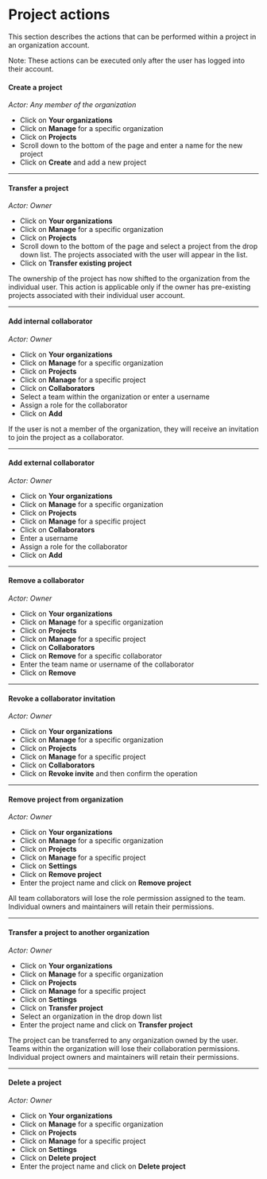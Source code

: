 # Project actions

This section describes the actions that can be performed within a project in an organization account. 

Note: These actions can be executed only after the user has logged into their account.

#### Create a project
*Actor: Any member of the organization*

* Click on **Your organizations**
* Click on **Manage** for a specific organization
* Click on **Projects**
* Scroll down to the bottom of the page and enter a name for the new project
* Click on **Create** and add a new project

---

#### Transfer a project
*Actor: Owner*

* Click on **Your organizations**
* Click on **Manage** for a specific organization
* Click on **Projects**
* Scroll down to the bottom of the page and select a project from the drop down list. The projects associated with the user will appear in the list. 
* Click on **Transfer existing project**

The ownership of the project has now shifted to the organization from the individual user. This action is applicable only if the owner has pre-existing projects associated with their individual user account.

---

#### Add internal collaborator
*Actor: Owner*

* Click on **Your organizations**
* Click on **Manage** for a specific organization
* Click on **Projects**
* Click on **Manage** for a specific project
* Click on **Collaborators**
* Select a team within the organization or enter a username
* Assign a role for the collaborator
* Click on **Add**

If the user is not a member of the organization, they will receive an invitation to join the project as a collaborator. 

---

#### Add external collaborator
*Actor: Owner*

* Click on **Your organizations**
* Click on **Manage** for a specific organization
* Click on **Projects**
* Click on **Manage** for a specific project
* Click on **Collaborators**
* Enter a username
* Assign a role for the collaborator
* Click on **Add**

---

#### Remove a collaborator
*Actor: Owner*

* Click on **Your organizations**
* Click on **Manage** for a specific organization
* Click on **Projects**
* Click on **Manage** for a specific project
* Click on **Collaborators**
* Click on **Remove** for a specific collaborator
* Enter the team name or username of the collaborator
* Click on **Remove**

---

#### Revoke a collaborator invitation
*Actor: Owner*

* Click on **Your organizations**
* Click on **Manage** for a specific organization
* Click on **Projects**
* Click on **Manage** for a specific project
* Click on **Collaborators**
* Click on **Revoke invite** and then confirm the operation

---

#### Remove project from organization
*Actor: Owner*

* Click on **Your organizations**
* Click on **Manage** for a specific organization
* Click on **Projects**
* Click on **Manage** for a specific project
* Click on **Settings**
* Click on **Remove project** 
* Enter the project name and click on **Remove project**

All team collaborators will lose the role permission assigned to the team. Individual owners and maintainers will retain their permissions.

---

#### Transfer a project to another organization
*Actor: Owner*

* Click on **Your organizations**
* Click on **Manage** for a specific organization
* Click on **Projects**
* Click on **Manage** for a specific project
* Click on **Settings**
* Click on **Transfer project**
* Select an organization in the drop down list
* Enter the project name and click on **Transfer project**

The project can be transferred to any organization owned by the user. Teams within the organization will lose their collaboration permissions. Individual project owners and maintainers will retain their permissions.

---

#### Delete a project
*Actor: Owner*

* Click on **Your organizations**
* Click on **Manage** for a specific organization
* Click on **Projects**
* Click on **Manage** for a specific project
* Click on **Settings**
* Click on **Delete project**
* Enter the project name and click on **Delete project**


